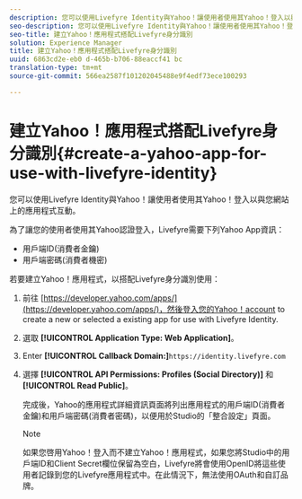 ```yaml
---
description: 您可以使用Livefyre Identity與Yahoo！讓使用者使用其Yahoo！登入以與您網站上的應用程式互動。
seo-description: 您可以使用Livefyre Identity與Yahoo！讓使用者使用其Yahoo！登入以與您網站上的應用程式互動。
seo-title: 建立Yahoo！應用程式搭配Livefyre身分識別
solution: Experience Manager
title: 建立Yahoo！應用程式搭配Livefyre身分識別
uuid: 6863cd2e-eb0 d-465b-b706-88eaccf41 bc
translation-type: tm+mt
source-git-commit: 566ea2587f101202045488e9f4edf73ece100293

---
```



# 建立Yahoo！應用程式搭配Livefyre身分識別{#create-a-yahoo-app-for-use-with-livefyre-identity}

您可以使用Livefyre Identity與Yahoo！讓使用者使用其Yahoo！登入以與您網站上的應用程式互動。

為了讓您的使用者使用其Yahoo認證登入，Livefyre需要下列Yahoo App資訊：

* 用戶端ID(消費者金鑰)
* 用戶端密碼(消費者機密)

若要建立Yahoo！應用程式，以搭配Livefyre身分識別使用：

1. 前往 [https://developer.yahoo.com/apps/](https://developer.yahoo.com/apps/)，然後登入您的Yahoo！account to create a new or selected a existing app for use with Livefyre Identity.
1. 選取 **[!UICONTROL Application Type: Web Application]**。
1. Enter **[!UICONTROL Callback Domain:]**`https://identity.livefyre.com`
1. 選擇 **[!UICONTROL API Permissions: Profiles (Social Directory)]** 和 **[!UICONTROL Read Public]**。

   完成後，Yahoo的應用程式詳細資訊頁面將列出應用程式的用戶端ID(消費者金鑰)和用戶端密碼(消費者密碼)，以便用於Studio的「整合設定」頁面。

   >[!NOTE]
   >
   >如果您啓用Yahoo！登入而不建立Yahoo！應用程式，如果您將Studio中的用戶端ID和Client Secret欄位保留為空白，Livefyre將會使用OpenID將這些使用者記錄到您的Livefyre應用程式中。在此情況下，無法使用OAuth和自訂品牌。